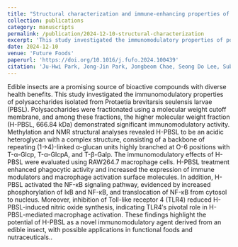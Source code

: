 ```yaml
---
title: "Structural characterization and immune-enhancing properties of an acidic heteroglycan from Protaetia brevitarsis seulensis larvae"
collection: publications
category: manuscripts
permalink: /publication/2024-12-10-structural-characterization
excerpt: 'This study investigated the immunomodulatory properties of polysaccharides isolated from Protaetia brevitarsis seulensis larvae (PBSL).'
date: 2024-12-10
venue: 'Future Foods'
paperurl: 'https://doi.org/10.1016/j.fufo.2024.100439'
citation: 'Ju-Hwi Park, Jong-Jin Park, Jongbeom Chae, Seong Do Lee, Subin Gwon, Hunseong Kim, Ju Hyun Min, Young Hoon Jung, Joon Ha Lee, Wonyoung Lee, Jae Sam Hwang, Ibukunoluwa Fola Olawuyi, Ju-Ock Nam, Dongyup Hahn. (2024). &quot;Structural characterization and immune-enhancing properties of an acidic heteroglycan from Protaetia brevitarsis seulensis larvae.&quot; <i>Future Foods</i>. 10.'
---
```


Edible insects are a promising source of bioactive compounds with diverse health benefits. This study investigated the immunomodulatory properties of polysaccharides isolated from Protaetia brevitarsis seulensis larvae (PBSL). Polysaccharides were fractionated using a molecular weight cutoff membrane, and among these fractions, the higher molecular weight fraction (H-PBSL, 666.84 kDa) demonstrated significant immunomodulatory activity. Methylation and NMR structural analyses revealed H-PBSL to be an acidic heteroglycan with a complex structure, consisting of a backbone of repeating (1→4)-linked α-glucan units highly branched at O-6 positions with T-α-Glcp, T-α-GlcpA, and T-β-Galp. The immunomodulatory effects of H-PBSL were evaluated using RAW264.7 macrophage cells. H-PBSL treatment enhanced phagocytic activity and increased the expression of immune modulators and macrophage activation surface molecules. In addition, H-PBSL activated the NF-κB signaling pathway, evidenced by increased phosphorylation of IκB and NF-κB, and translocation of NF-κB from cytosol to nucleus. Moreover, inhibition of Toll-like receptor 4 (TLR4) reduced H-PBSL-induced nitric oxide synthesis, indicating TLR4′s pivotal role in H-PBSL-mediated macrophage activation. These findings highlight the potential of H-PBSL as a novel immunomodulatory agent derived from an edible insect, with possible applications in functional foods and nutraceuticals..
